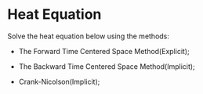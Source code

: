 # Heat Equation

Solve the heat equation below using the methods:

- The Forward Time Centered Space Method(Explicit);

- The Backward Time Centered Space Method(Implicit);

- Crank-Nicolson(Implicit);
